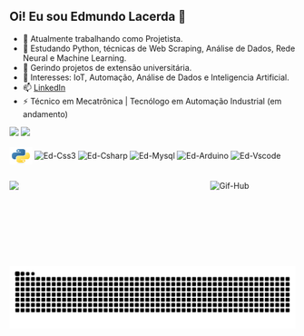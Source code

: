 ## Oi! Eu sou Edmundo Lacerda 👋

<!--
**Edlacerda1/Edlacerda1** is a ✨ _special_ ✨ repository because its `README.md` (this file) appears on your GitHub profile.
 
Here are some ideas to get you started:

-->

- 🔭 Atualmente trabalhando como Projetista.
- 🌱 Estudando Python, técnicas de Web Scraping, Análise de Dados, Rede Neural e Machine Learning.
- 👯 Gerindo projetos de extensão universitária.
- 💬 Interesses: IoT, Automação, Análise de Dados e Inteligencia Artificial.
- 📫 [LinkedIn](https://www.linkedin.com/in/edmundo-lacerda-8b2282245/)
- ⚡ Técnico em Mecatrônica | Tecnólogo em Automação Industrial (em andamento)

<div>
     <img height="180em" src="https://github-readme-stats.vercel.app/api?username=edlacerda1&show_icons=true&theme=dracula&include_all_commits=true&count_private=true&cache_seconds=86400"/>
     <img height="180em" src="https://github-readme-stats.vercel.app/api/top-langs/?username=edlacerda1&layout=compact&langs_count=16&theme=dracula"/>
</div>

<div style="display: inline-block"><br>
    <img align="center" alt="Ed-Python" height="30" width="40" 
         src="https://raw.githubusercontent.com/devicons/devicon/master/icons/python/python-original.svg" />
    <img align="center" alt="Ed-Css3" height="30" width="40" 
        src="https://cdn.jsdelivr.net/gh/devicons/devicon@latest/icons/css3/css3-original.svg" />
     <img align="center" alt="Ed-Csharp" height="30" width="40" 
        src="https://cdn.jsdelivr.net/gh/devicons/devicon@latest/icons/csharp/csharp-original.svg" />
     <img align="center" alt="Ed-Mysql" height="30" width="40" 
        src="https://cdn.jsdelivr.net/gh/devicons/devicon@latest/icons/mysql/mysql-original.svg" />   
     <img align="center" alt="Ed-Arduino" height="30" width="40" 
        src="https://cdn.jsdelivr.net/gh/devicons/devicon@latest/icons/arduino/arduino-original-wordmark.svg" />   
     <img align="center" alt="Ed-Vscode" height="30" width="40" 
        src="https://cdn.jsdelivr.net/gh/devicons/devicon@latest/icons/vscode/vscode-original.svg" />   
</div>

##

<div>
  <a href="https://www.linkedin.com/in/edmundo-lacerda-8b2282245/" target="_blank"><img src="https://img.shields.io/badge/LinkedIn-%230077B5?style=for-the-badge&logo=linkedin&logoColor=White" target="_blank"></a>
  <img align="right" alt="Gif-Hub" height="150" width="150" 
        src="https://github.com/user-attachments/assets/0f1d8e12-97c2-4d11-a031-797c472c8eec" />   
  
</div>



<picture>
     <source media="(prefers-color-scheme: dark)" srcset="https://raw.githubusercontent.com/Edlacerda1/Edlacerda1/output/github-contribution-grid-snake-dark.svg">
     <source media="(prefers-color-scheme: light)" srcset="https://raw.githubusercontent.com/Edlacerda1/Edlacerda1/output/github-contribution-grid-snake.svg">
     <img align="center" alt="github contribution grid snake animation" src="https://raw.githubusercontent.com/Edlacerda1/Edlacerda1/output/github-contribution-grid-snake.svg">
</picture>

